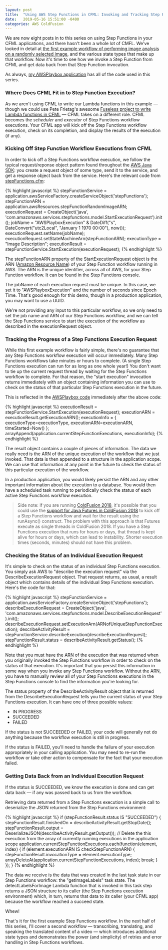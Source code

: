 ```yaml
---
layout: post
title:  "Using AWS Step Functions in CFML: Invoking and Tracking Step Function Workflows from CFML"
date:   2019-05-16 15:51:00 -0400
categories: AWS ColdFusion
---
```


We are now eight posts in to this series on using Step Functions in your CFML applications, and there hasn't been a whole lot of CMFL. We've looked in detail at [the first example workflow of performing image analysis on a randomly selected image](https://github.com/brianklaas/awsPlaybox/blob/master/stateMachines/choiceDemoStateMachine.json), and the various state types that make up that workflow. Now it's time to see how we invoke a Step Function from CFML and get data back from that Step Function invocation.

As always, [my AWSPlaybox application](https://github.com/brianklaas/awsPlaybox) has all of the code used in this series.

### Where Does CFML Fit in to Step Function Execution?

As we aren't using CFML to write our Lambda functions in this example &mdash; though we could use Pete Frietag's awesome [Fuseless project to write Lambda functions in CFML](https://fuseless.org) &mdash; CFML takes on a different role. CFML becomes the *scheduler* and *executor* of Step Functions workflow executions. Your CFML app will kick off the Step Functions workflow execution, check on its completion, and display the results of the execution (if any).

### Kicking Off Step Function Workflow Executions from CFML

In order to kick off a Step Functions workflow execution, we follow the typical request/reponse object pattern found throughout the [AWS Java SDK](http://docs.aws.amazon.com/AWSJavaSDK/latest/javadoc/index.html): you create a request object of some type, send it to the service, and get a response object back from the service. Here's the relevant code from [stepFunctions.cfm](https://github.com/brianklaas/awsPlaybox/blob/master/stepFunctions.cfm):

{% highlight javascript %}
stepFunctionService = application.awsServiceFactory.createServiceObject('stepFunctions');
stepFunctionARN = application.awsResources.stepFunctionRandomImageARN;
executionRequest = CreateObject('java', 'com.amazonaws.services.stepfunctions.model.StartExecutionRequest').init();
jobName = "AWSPlayboxExecution" & DateDiff("s", DateConvert("utc2Local", "January 1 1970 00:00"), now());
executionRequest.setName(jobName);
executionRequest.setStateMachineArn(stepFunctionARN);
executionType = "Image Description";
executionResult = stepFunctionService.StartExecution(executionRequest);
{% endhighlight %}

The stepFunctionARN property of the StartExecutionRequest object is the ARN ([Amazon Resource Name](https://docs.aws.amazon.com/general/latest/gr/aws-arns-and-namespaces.html)) of your Step Function workflow running in AWS. The ARN is the unique identifier, across all of AWS, for your Step Function workflow. It can be found in the Step Functions console.

The jobName of each execution request must be unique. In this case, we set it to "AWSPlayboxExecution" and the number of seconds since Epoch Time. That's good enough for this demo, though in a production application, you may want to use a UUID.

We're not providing any input to this particular workflow, so we only need to set the job name and ARN of our Step Functions workflow, and we can tell the Step Functions service to start the execution of the workflow as described in the executionRequest object.

### Tracking the Progress of a Step Functions Execution Request

While this first example workflow is fairly simple, there's no guarantee that any Step Functions workflow execution will occur immediately. Many Step Functions workflows take minutes or hours to complete. (A single Step Functions execution can run for as long as one whole year!) You don't want to tie up the current request thread by waiting for the Step Functions workflow to complete. For that reason, the "start execution" invocation returns immediately with an object containing information you can use to check on the status of that particular Step Functions execution in the future.

This is reflected in the [AWSPlaybox code](https://github.com/brianklaas/awsPlaybox/blob/master/stepFunctions.cfm) immediately after the above code:

{% highlight javascript %}
executionResult = stepFunctionService.StartExecution(executionRequest);
executionARN = executionResult.getExecutionARN();
executionInfo = { 
	executionType=executionType, 
	executionARN=executionARN,
	timeStarted=Now() 
};
arrayAppend(application.currentStepFunctionExecutions, executionInfo);
{% endhighlight %}

The result object contains a couple of pieces of information. The data we really need is the ARN of the unique execution of the workflow that we just invoked. That data is then appended to a structure in the application scope. We can use that information at any point in the future to check the status of this particular execution of the workflow.

In a production application, you would likely persist the ARN and any other important information about the execution to a database. You would then have a scheduled task running to periodically check the status of each active Step Functions workflow execution.

>Side note: if you are running [ColdFusion 2018](https://www.adobe.com/ColdFusion2018), it's possible that you could use the [support for Java Futures in ColdFusion 2018](https://coldfusion.adobe.com/2018/07/asynchronous-programming-in-coldfusion-2018-release/) to kick off a Step Functions workflow and wait for the result using the runAsync() construct. The problem with this approach is that Futures execute as single threads in ColdFusion 2018. If you have a Step Functions execution that runs for hours or days, that thread is kept alive for hours or days, which can lead to instability. Shorter execution times (seconds, minutes) should not have this problem.

### Checking the Status of an Individual Execution Request

It's simple to check on the status of an individual Step Functions execution. You simply ask AWS to "describe the execution request" via the DescribeExecutionRequest object. That request returns, as usual, a result object which contains details of the individual Step Functions execution. Here's the code for that:

{% highlight javascript %}
stepFunctionService = application.awsServiceFactory.createServiceObject('stepFunctions');
describeExecutionRequest = CreateObject('java', 'com.amazonaws.services.stepfunctions.model.DescribeExecutionRequest').init();
describeExecutionRequest.setExecutionArn(ARNofUniqueStepFunctionExecution);
describeActivityResult = stepFunctionService.describeExecution(describeExecutionRequest);
stepFunctionResult.status = describeActivityResult.getStatus();
{% endhighlight %}

Note that you must have the ARN of the execution that was returned when you originally invoked the Step Functions workflow in order to check on the status of that execution. It's important that you persist this information in some way when you invoke any Step Functions workflow. Without the ARN, you have to manually review all of your Step Functions executions in the Step Functions console to find the information you're looking for.

The status property of the DescribeActivityResult object that is returned from the DescribeExecutionRequest tells you the current status of your Step Functions execution. It can have one of three possible values:

- IN PROGRESS
- SUCCEEDED
- FAILED

If the status is not SUCCEEDED or FAILED, your code will generally not do anything because the workflow execution is still in progress. 

If the status is FAILED, you'll need to handle the failure of your execution appropriately in your calling application. You may need to re-run the workflow or take other action to compensate for the fact that your execution failed.

### Getting Data Back from an Individual Execution Request

If the status is SUCCEEDED, we know the execution is done and can get data back &mdash; if any was passed back to us from the workflow.

Retrieving data returned from a Step Functions execution is a simple call to deserialize the JSON returned from the Step Functions environment:

{% highlight javascript %}
if (stepFunctionResult.status IS "SUCCEEDED") {
	stepFunctionResult.finishedOn = describeActivityResult.getStopDate();
	stepFunctionResult.output = DeserializeJSON(describeActivityResult.getOutput());
    // Delete the this execution from the array of currently running executions in the application scope
	application.currentStepFunctionExecutions.each(function(element, index) {
		if (element.executionARN IS checkStepFunctionARN) {
			stepFunctionResult.invocationType = element.executionType;
			arrayDeleteAt(application.currentStepFunctionExecutions, index);
			break;
		}
	});
}
{% endhighlight %}

The data we receive is the data that was created in the last task state in our Step Functions workflow: the "getImageLabels" task state. The detectLabelsForImage Lambda function that is invoked in this task step returns a JSON structure to its caller (the Step Functions execution environment) which, in turn, returns that data to *its* caller (your CFML app) because the workflow reached a succeed state.

Whew!

That's it for the first example Step Functions workflow. In the next half of this series, I'll cover a second workflow &mdash; transcribing, translating, and speaking the translated content of a video &mdash; which introduces additional state types and demonstrates the power (and simplicity) of retries and error handling in Step Functions workflows.